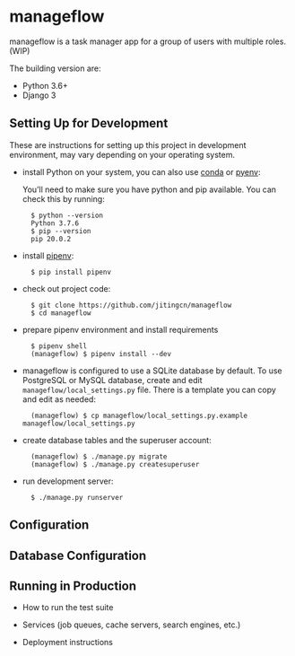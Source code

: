 # manageflow

manageflow is a task manager app for a group of users with multiple roles. (WIP)

The building version are:

* Python 3.6+
* Django 3

## Setting Up for Development

These are instructions for setting up this project
in development environment, may vary depending on your operating system.

* install Python on your system, you can also use [conda](https://docs.conda.io/en/latest/) or [pyenv](https://github.com/pyenv/pyenv):

    You’ll need to make sure you have python and pip available. You can check this by running:

        $ python --version
        Python 3.7.6
        $ pip --version
        pip 20.0.2

* install [pipenv](https://github.com/pypa/pipenv):

        $ pip install pipenv

* check out project code:

        $ git clone https://github.com/jitingcn/manageflow
        $ cd manageflow

* prepare pipenv environment and install requirements

        $ pipenv shell
        (manageflow) $ pipenv install --dev

* manageflow is configured to use a SQLite database by default. To use
  PostgreSQL or MySQL database, create and edit `manageflow/local_settings.py` file.
  There is a template you can copy and edit as needed:

        (manageflow) $ cp manageflow/local_settings.py.example manageflow/local_settings.py

* create database tables and the superuser account:

        (manageflow) $ ./manage.py migrate
        (manageflow) $ ./manage.py createsuperuser

* run development server:

        $ ./manage.py runserver

## Configuration

## Database Configuration

## Running in Production

- How to run the test suite

- Services (job queues, cache servers, search engines, etc.)

- Deployment instructions